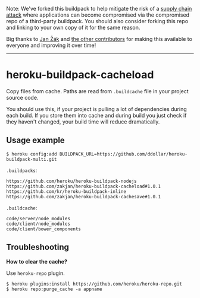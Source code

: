 Note: We've forked this buildpack to help mitigate the risk of a [supply chain attack](https://en.wikipedia.org/wiki/Supply_chain_attack) where applications can become compromised via the compromised repo of a third-party buildpack. You should also consider forking this repo and linking to your own copy of it for the same reason. 

Big thanks to [Jan Žák](https://github.com/zakjan) and [the other contributors](https://github.com/bullet-train-co/heroku-buildpack-cachesave/commits/master) for making this available to everyone and improving it over time!

--- 

# heroku-buildpack-cacheload

Copy files from cache. Paths are read from `.buildcache` file in your project source code.

You should use this, if your project is pulling a lot of dependencies during each build. If you store them into cache and during build you just check if they haven't changed, your build time will reduce dramatically.

## Usage example

`$ heroku config:add BUILDPACK_URL=https://github.com/ddollar/heroku-buildpack-multi.git`

`.buildpacks`:

```
https://github.com/heroku/heroku-buildpack-nodejs
https://github.com/zakjan/heroku-buildpack-cacheload#1.0.1
https://github.com/kr/heroku-buildpack-inline
https://github.com/zakjan/heroku-buildpack-cachesave#1.0.1
```

`.buildcache`:

```
code/server/node_modules
code/client/node_modules
code/client/bower_components
```

## Troubleshooting

**How to clear the cache?**

Use `heroku-repo` plugin.

```
$ heroku plugins:install https://github.com/heroku/heroku-repo.git
$ heroku repo:purge_cache -a appname
```
